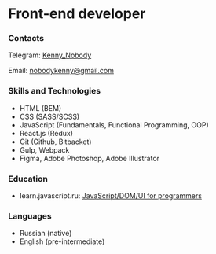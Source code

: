 # Front-end developer

### Contacts

Telegram: [Kenny_Nobody](https://t.me/Kenny_Nobody)

Email: [nobodykenny@gmail.com](mailto:nobodykenny@gmail.com)

### Skills and Technologies

- HTML (BEM)
- CSS (SASS/SCSS)
- JavaScript (Fundamentals, Functional Programming, OOP)
- React.js (Redux)
- Git (Github, Bitbacket)
- Gulp, Webpack
- Figma, Adobe Photoshop, Adobe Illustrator

### Education

- learn.javascript.ru: [JavaScript/​DOM/UI for programmers](https://learn.javascript.ru/courses/js-20180219-2100/kenny-nobody/en/certificate.jpg)

### Languages
- Russian (native)
- English (pre-intermediate)